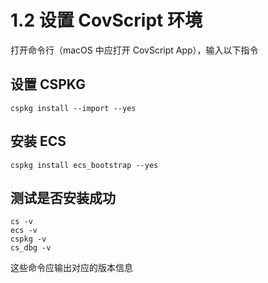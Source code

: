 # 1.2 设置 CovScript 环境
打开命令行（macOS 中应打开 CovScript App），输入以下指令
## 设置 CSPKG
```
cspkg install --import --yes
```
## 安装 ECS
```
cspkg install ecs_bootstrap --yes
```
## 测试是否安装成功
```
cs -v
ecs -v
cspkg -v
cs_dbg -v
```
这些命令应输出对应的版本信息
